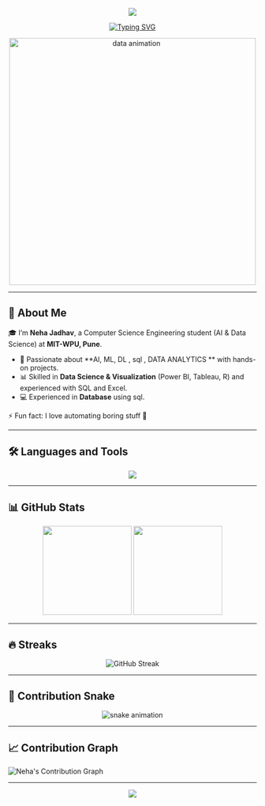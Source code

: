<p align="center">
  <img src="https://capsule-render.vercel.app/api?type=waving&color=gradient&height=200&section=header&text=Howdy%20👋%20I'm%20Neha%20Jadhav&fontSize=40&fontAlignY=35&animation=twinkling&fontColor=fff"/>
</p>

<p align="center">
  <a href="https://git.io/typing-svg">
    <img src="https://readme-typing-svg.herokuapp.com?font=Fira+Code&weight=600&size=28&pause=1000&color=F72C7D&center=true&vCenter=true&width=800&lines=Hi+%F0%9F%91%8B%2C+I'm+Neha+Jadhav;AI+and+Data+Science+Explorer;Data+Analyst+%F0%9F%93%8A;Full-Stack+Developer+%F0%9F%9A%80" alt="Typing SVG" />
  </a>
</p>

<p align="center">
  <img src="https://raw.githubusercontent.com/ashutosh1919/ashutosh1919/main/techstack.gif" alt="data animation" width="500"/>
</p>

---

## 🚀 About Me  

🎓 I’m **Neha Jadhav**, a Computer Science Engineering student (AI & Data Science) at **MIT-WPU, Pune**.  
- 🤖 Passionate about **AI, ML, DL , sql , DATA ANALYTICS ** with hands-on projects.
- 📊 Skilled in **Data Science & Visualization** (Power BI, Tableau, R) and experienced with SQL and Excel.
- 💻 Experienced in **Database** using sql.

⚡ Fun fact: I love automating boring stuff 🤖  

---

## 🛠️ Languages and Tools  
<p align="center">
  <img src="https://skillicons.dev/icons?i=c,cpp,python,r,tensorflow,nextjs,react,ts,tailwind,postgres,git,github,tableau" />
</p>

---

## 📊 GitHub Stats
<div align="center">
  <img src="https://github-readme-stats.vercel.app/api?username=NehaJadhav_Placeholder&show_icons=true&theme=radical&count_private=true&include_all_commits=true" height="180" />
  <img src="https://github-readme-stats.vercel.app/api/top-langs/?username=NehaJadhav_Placeholder&layout=compact&theme=radical" height="180" />
</div>


---

## 🔥 Streaks  
<p align="center">
  <img src="https://github-readme-streak-stats.herokuapp.com?user=NehaJadhav_Placeholder&theme=radical&hide_border=true" alt="GitHub Streak"/>
</p>

---

## 🐍 Contribution Snake  
<div align="center">
  <img src="https://github.com/NehaJadhav_Placeholder/NehaJadhav_Placeholder/blob/output/snake.svg" alt="snake animation"/>
</div>

---

## 📈 Contribution Graph
![Neha's Contribution Graph](https://github-readme-activity-graph.vercel.app/graph?username=NehaJadhav_Placeholder&bg_color=0d1117&color=00ffff&line=00ffff&point=ffffff&area=true&hide_border=true)

---

<p align="center">
  <img src="https://capsule-render.app/api?type=waving&color=gradient&height=100&section=footer"/>
</p>
